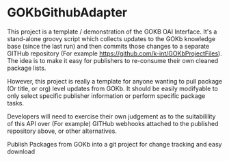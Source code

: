 GOKbGithubAdapter
=================

This project is a template / demonstration of the GOKB OAI Interface. It's a stand-alone groovy script which
collects updates to the GOKb knowledge base (since the last run) and then commits those changes to a separate
GITHub repository (For example https://github.com/k-int/GOKbProjectFiles). The idea is to make it easy for publishers to re-consume their own cleaned package lists.

However, this project is really a template for anyone wanting to pull package (Or title, or org) level updates
from GOKb. It should be easily modifyable to only select specific publisher information or perform specific package
tasks.

Developers will need to exercise their own judgement as to the suitabilility of this API over (For example) GITHub 
webhooks attached to the published repository above, or other alternatives.


Publish Packages from GOKb into a git project for change tracking and easy download
